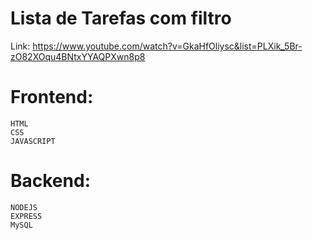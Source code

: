 # Lista de Tarefas com filtro

Link:
https://www.youtube.com/watch?v=GkaHfOliysc&list=PLXik_5Br-zO82XOqu4BNtxYYAQPXwn8p8

# Frontend:

    HTML
    CSS
    JAVASCRIPT

# Backend:

    NODEJS
    EXPRESS
    MySQL
